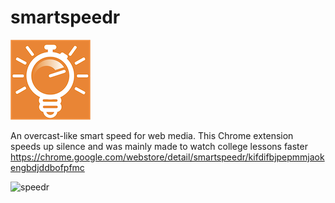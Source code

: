 # smartspeedr
![Icon](./icons/icon128.png)

An overcast-like smart speed for web media. This Chrome extension speeds up silence and was mainly made to watch college lessons faster
https://chrome.google.com/webstore/detail/smartspeedr/kifdifbjpepmmjaokengbdjddbofpfmc

![speedr](https://user-images.githubusercontent.com/22207458/150463525-82e2be44-0bde-4068-af32-d2eec7681e2d.jpeg)
